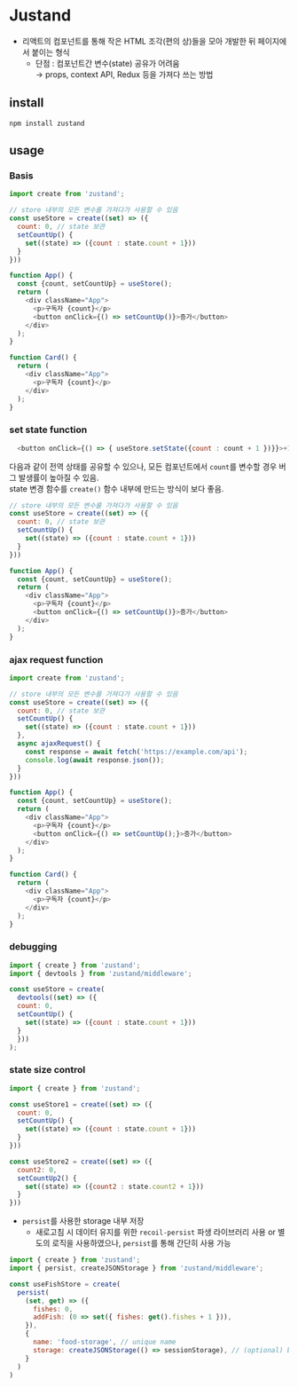 # Justand
- 리액트의 컴포넌트를 통해 작은 HTML 조각(편의 상)들을 모아 개발한 뒤 페이지에서 붙이는 형식  
  - 단점 : 컴포넌트간 변수(state) 공유가 어려움      
  → props, context API, Redux 등을 가져다 쓰는 방법     

## install
`npm install zustand`   

## usage
### Basis
```js
import create from 'zustand';

// store 내부의 모든 변수를 가져다가 사용할 수 있음
const useStore = create((set) => ({
  count: 0, // state 보관
  setCountUp() {
    set((state) => ({count : state.count + 1}))
  }
}))

function App() {
  const {count, setCountUp} = useStore();
  return (
    <div className="App">
      <p>구독자 {count}</p>
      <button onClick={() => setCountUp()}>증가</button>
    </div>
  );
}

function Card() {
  return (
    <div className="App">
      <p>구독자 {count}</p>
    </div>
  );
}
```

### set state function
```js
  <button onClick={() => { useStore.setState({count : count + 1 })}}>+1 버튼</button>
```
다음과 같이 전역 상태를 공유할 수 있으나, 모든 컴포넌트에서 `count`를 변수할 경우 버그 발생률이 높아질 수 있음.   
state 변경 함수를 `create()` 함수 내부에 만드는 방식이 보다 좋음.   

```js
// store 내부의 모든 변수를 가져다가 사용할 수 있음
const useStore = create((set) => ({
  count: 0, // state 보관
  setCountUp() {
    set((state) => ({count : state.count + 1}))
  }
}))

function App() {
  const {count, setCountUp} = useStore();
  return (
    <div className="App">
      <p>구독자 {count}</p>
      <button onClick={() => setCountUp()}>증가</button>
    </div>
  );
}
```

### ajax request function
```js
import create from 'zustand';

// store 내부의 모든 변수를 가져다가 사용할 수 있음
const useStore = create((set) => ({
  count: 0, // state 보관
  setCountUp() {
    set((state) => ({count : state.count + 1}))
  },
  async ajaxRequest() {
    const response = await fetch('https://example.com/api');
    console.log(await response.json());
  }
}))

function App() {
  const {count, setCountUp} = useStore();
  return (
    <div className="App">
      <p>구독자 {count}</p>
      <button onClick={() => setCountUp();}>증가</button>
    </div>
  );
}

function Card() {
  return (
    <div className="App">
      <p>구독자 {count}</p>
    </div>
  );
}
```

### debugging
```js
import { create } from 'zustand';
import { devtools } from 'zustand/middleware';

const useStore = create(
  devtools((set) => ({
  count: 0,
  setCountUp() {
    set((state) => ({count : state.count + 1}))
  }
  }))
);
```

### state size control
```js
import { create } from 'zustand';

const useStore1 = create((set) => ({
  count: 0,
  setCountUp() {
    set((state) => ({count : state.count + 1}))
  }
}))

const useStore2 = create((set) => ({
  count2: 0,
  setCountUp2() {
    set((state) => ({count2 : state.count2 + 1}))
  }
}))
```
- `persist`를 사용한 storage 내부 저장
  - 새로고침 시 데이터 유지를 위한 `recoil-persist` 파생 라이브러리 사용 or 별도의 로직을 사용하였으나, `persist`를 통해 간단히 사용 가능   
```js
import { create } from 'zustand';
import { persist, createJSONStorage } from 'zustand/middleware';

const useFishStore = create(
  persist(
    (set, get) => ({
      fishes: 0,
      addFish: (0 => set({ fishes: get().fishes + 1 })),
    }),
    {
      name: 'food-storage', // unique name
      storage: createJSONStorage(() => sessionStorage), // (optional) by default, 'localStorage' is used
    }
  )
)
```